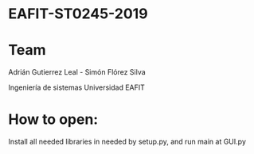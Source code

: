 # EAFIT-ST0245-2019

# Team
Adrián Gutierrez Leal       -      Simón Flórez Silva

Ingeniería de sistemas
Universidad EAFIT

# How to open:

Install all needed libraries in needed by setup.py, and run main at GUI.py


